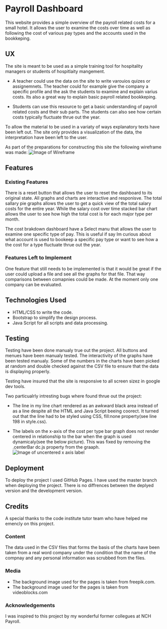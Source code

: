 # Payroll Dashboard
This website provides a simple overview of the payroll related costs for a small hotel. It allows the user to
examine the costs over time as well as following the cost of various pay types and the accounts used in the bookkeping.

## UX
The site is meant to be used as a simple training tool for hospitality managers or students of hospitlaity mangement.

- A teacher could use the data on the site to write varouios quizes or assignemnets. The teacher could for example give the company
a specific profile and the ask the students to examine and explain varius costs. Its also a great way to explain basic
payroll related bookkeping.

- Students can use this resource to get a basic understanding of payroll related costs and their sub parts. The students
can also see how certain costs typically fluctuate thrue out the year.

To allow the material to be used in a variaty of ways explanatory texts have been left out. The site only provides
a visualization of the data, the interpretation have been left to the user.

As part of the preparations for constructing this site the following wireframe was made:
![Image of Wireframe](https://raw.githubusercontent.com/danfiliphoff/Milestoneproject-2/master/static/pictures/readme/wireframe_milestone2.PNG)

## Features
### Existing Features
There is a reset button that allows the user to reset the dashboard to its original state.
All graphs and charts are interactive and responisve. The total sallary pie graphs allows the user to get a quick view of the total
salary costs for the entire year. While the salary cost over time stacked bar chart allows the user to see how high the total cost is for each major type per month.

The cost brakdown dashboard have a Select manu that allows the user to examine one specific type of pay. This is useful if say Im curious about
what account is used to bookeep a specific pay type or want to see how a the cost for a type fluctuate thrue out the year.

### Features Left to Implement
One feature that still needs to be implemented is that it would be great if the user could upload a file and see all the graphs
for that file. That way comparisons between comapnies could be made. At the moment only one company can be evaluated.

## Technologies Used
- HTML/CSS to write the code.
- Bootstrap to simplify the design process.
- Java Script for all scripts and data processing.

## Testing
Testing have been done manualy true out the project. All buttons and menues have been manualy tested.
The interactivity of the graphs have been tested manualy. Some of the numbers in the charts have been picked at random and double
checked against the CSV file to ensure that the data is displaying properly.

Testing have insured that the site is responsive to all screen sizez in google dev tools.

Two particualrly intresting bugs where found thrue out the project:
- The line in my line chart rendered as an awkward black area instead of as a line despite all the HTML and Java Script beeing coorect.
It turned out that the line had to be styled using CSS, fill:none property(see line 198 in style.css).

- The labels on the x-axis of the cost per type bar graph does not render centered in relationship to the bar when the graph is used dynamicaly(see the below picture).
This was fixed by removing the .centerBar dc.js property from the graaph.
![Image of uncentered x axis label](https://raw.githubusercontent.com/danfiliphoff/Milestoneproject-2/master/static/pictures/readme/uncentered_label.PNGhttps://raw.githubusercontent.com/danfiliphoff/Milestoneproject-2/master/static/pictures/readme/uncentered_label.PNG)


## Deployment
To deploy the project I used GitHub Pages. I have used the master branch when deploying the project.
There is no diffrences between the deplyed version and the development version.


## Credits
A special thanks to the code institute tutor team who have helped me emencly on this project.

### Content
The data used in the CSV files that forms the basis of the charts have been taken from a real word company under the condition that the name
of the compnay and any personal information was scrubbed from the files.

### Media
- The background image used for the pages is taken from freepik.com.
- The background image used for the pages is taken from videoblocks.com

### Acknowledgements
I was inspired to this project by my wonderful former collegues at NCH Payroll.